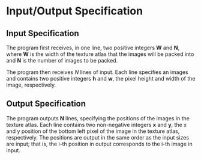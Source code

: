 # Input/Output Specification



## Input Specification

The program first receives, in one line, two positive integers **W** and **N**, where **W** is the width of the texture atlas that the images will be packed into and **N** is the number of images to be packed.

The program then receives *N* lines of input. Each line specifies an images and contains two positive integers **h** and **w**, the pixel height and width of the image, respectively.

## Output Specification

The program outputs **N** lines, specifying the positions of the images in the texture atlas. Each line contains two non-negative integers **x** and **y**, the x and y position of the bottom left pixel of the image in the texture atlas, respectively. The positions are output in the same order as the input sizes are input; that is, the i-th position in output corresponds to the i-th image in input.